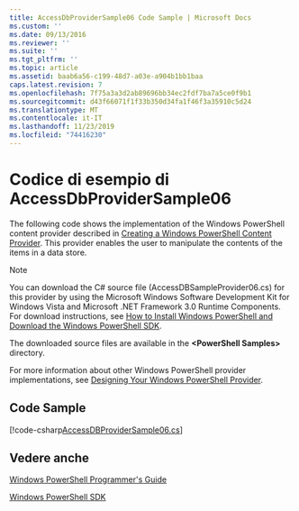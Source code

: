 ```yaml
---
title: AccessDbProviderSample06 Code Sample | Microsoft Docs
ms.custom: ''
ms.date: 09/13/2016
ms.reviewer: ''
ms.suite: ''
ms.tgt_pltfrm: ''
ms.topic: article
ms.assetid: baab6a56-c199-48d7-a03e-a904b1bb1baa
caps.latest.revision: 7
ms.openlocfilehash: 7f75a3a3d2ab89696bb34ec2fdf7ba7a5ce0f9b1
ms.sourcegitcommit: d43f66071f1f33b350d34fa1f46f3a35910c5d24
ms.translationtype: MT
ms.contentlocale: it-IT
ms.lasthandoff: 11/23/2019
ms.locfileid: "74416230"
---
```

# <a name="accessdbprovidersample06-code-sample"></a>Codice di esempio di AccessDbProviderSample06

The following code shows the implementation of the Windows PowerShell content provider described in [Creating a Windows PowerShell Content Provider](./creating-a-windows-powershell-content-provider.md). This provider enables the user to manipulate the contents of the items in a data store.

> [!NOTE]
> You can download the C# source file (AccessDBSampleProvider06.cs) for this provider by using the Microsoft Windows Software Development Kit for Windows Vista and Microsoft .NET Framework 3.0 Runtime Components. For download instructions, see [How to Install Windows PowerShell and Download the Windows PowerShell SDK](/powershell/scripting/developer/installing-the-windows-powershell-sdk).
>
> The downloaded source files are available in the **\<PowerShell Samples>** directory.
>
> For more information about other Windows PowerShell provider implementations, see [Designing Your Windows PowerShell Provider](./designing-your-windows-powershell-provider.md).

## <a name="code-sample"></a>Code Sample

[!code-csharp[AccessDBProviderSample06.cs](../../../../powershell-sdk-samples/SDK-2.0/csharp/AccessDBProviderSample06/AccessDBProviderSample06.cs#L11-L2399 "AccessDBProviderSample06.cs")]

## <a name="see-also"></a>Vedere anche

[Windows PowerShell Programmer's Guide](./windows-powershell-programmer-s-guide.md)

[Windows PowerShell SDK](../windows-powershell-reference.md)
